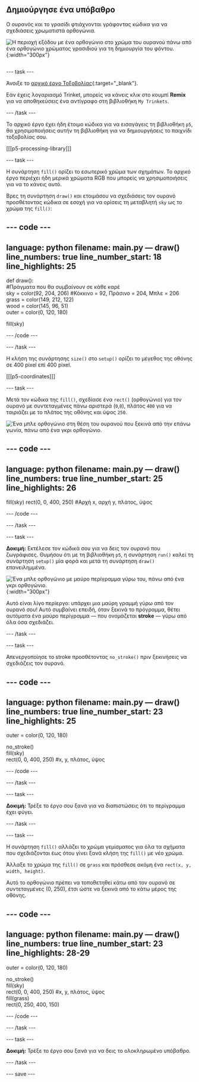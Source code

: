 ## Δημιούργησε ένα υπόβαθρο

<div style="display: flex; flex-wrap: wrap">
<div style="flex-basis: 200px; flex-grow: 1; margin-right: 15px;">
Ο ουρανός και το γρασίδι φτιάχνονται γράφοντας κώδικα για να σχεδιάσεις χρωματιστά ορθογώνια.
</div>
<div>

![Η περιοχή εξόδου με ένα ορθογώνιο στο χρώμα του ουρανού πάνω από ένα ορθογώνιο χρώματος γρασιδιού για τη δημιουργία του φόντου.](images/background.png){:width="300px"}

</div>
</div>

--- task ---

Άνοιξε το [αρχικό έργο Τοξοβολίας](https://trinket.io/python/9973649e5c){:target="_blank"}.

Εάν έχεις λογαριασμό Trinket, μπορείς να κάνεις κλικ στο κουμπί **Remix** για να αποθηκεύσεις ένα αντίγραφο στη βιβλιοθήκη `My Trinkets`.

--- /task ---

Το αρχικό έργο έχει ήδη έτοιμο κώδικα για να εισαγάγεις τη βιβλιοθήκη `p5`, θα χρησιμοποιήσεις αυτήν τη βιβλιοθήκη για να δημιουργήσεις το παιχνίδι τοξοβολίας σου.

[[[p5-processing-library]]]

--- task ---

Η συνάρτηση `fill()` ορίζει το εσωτερικό χρώμα των σχημάτων. Το αρχικό έργο περιέχει ήδη μερικά χρώματα RGB που μπορείς να χρησιμοποιήσεις για να το κάνεις αυτό.

Βρες τη συνάρτηση `draw()` και ετοιμάσου να σχεδιάσεις τον ουρανό προσθέτοντας κώδικα σε εσοχή για να ορίσεις τη μεταβλητή `sky` ως το χρώμα της `fill()`:

--- code ---
---
language: python filename: main.py — draw() line_numbers: true line_number_start: 18
line_highlights: 25
---

def draw():     
#Πράγματα που θα συμβαίνουν σε κάθε καρέ     
sky = color(92, 204, 206) #Κόκκινο = 92, Πράσινο = 204, Μπλε = 206     
grass = color(149, 212, 122)     
wood = color(145, 96, 51)     
outer = color(0, 120, 180)

  fill(sky)

--- /code ---

--- /task ---

Η κλήση της συνάρτησης `size()` στο `setup()` ορίζει το μέγεθος της οθόνης σε 400 pixel επί 400 pixel.

[[[p5-coordinates]]]

--- task ---

Μετά τον κώδικα της `fill()`, σχεδίασε ένα `rect()` (ορθογώνιο) για τον ουρανό με συντεταγμένες πάνω αριστερά (`0`,`0`), πλάτος `400` για να ταιριάζει με το πλάτος της οθόνης και ύψος `250`.

![Ένα μπλε ορθογώνιο στη θέση του ουρανού που ξεκινά από την επάνω γωνία, πάνω από ένα γκρι ορθογώνιο.](images/sky_coords.png)

--- code ---
---
language: python filename: main.py — draw() line_numbers: true line_number_start: 25
line_highlights: 26
---

  fill(sky) rect(0, 0, 400, 250) #Αρχή x, αρχή y, πλάτος, ύψος

--- /code ---

--- /task ---

--- task ---

**Δοκιμή:** Εκτέλεσε τον κώδικά σου για να δεις τον ουρανό που ζωγράφισες. Θυμήσου ότι με τη βιβλιοθήκη `p5`, η συνάρτηση `run()` καλεί τη συνάρτηση `setup()` μία φορά και μετά τη συνάρτηση `draw()` επανειλημμένα.

![Ένα μπλε ορθογώνιο με μαύρο περίγραμμα γύρω του, πάνω από ένα γκρι ορθογώνιο.](images/sky_stroke.png){:width="300px"}

Αυτό είναι λίγο περίεργο: υπάρχει μια μαύρη γραμμή γύρω από τον ουρανό σου! Αυτό συμβαίνει επειδή, όταν ξεκινά το πρόγραμμα, θέτει αυτόματα ένα μαύρο περίγραμμα — που ονομάζεται **stroke** — γύρω από όλα όσα σχεδιάζει.

--- /task ---

--- task ---

Απενεργοποίησε το stroke προσθέτοντας `no_stroke()` πριν ξεκινήσεις να σχεδιάζεις τον ουρανό.

--- code ---
---
language: python filename: main.py — draw() line_numbers: true line_number_start: 23
line_highlights: 25
---

  outer = color(0, 120, 180)

  no_stroke()   
fill(sky)   
rect(0, 0, 400, 250) #x, y, πλάτος, ύψος

--- /code ---

--- /task ---

--- task ---

**Δοκιμή:** Τρέξε το έργο σου ξανά για να διαπιστώσεις ότι το περίγραμμα έχει φύγει.

--- /task ---

--- task ---

Η συνάρτηση `fill()` αλλάζει το χρώμα γεμίσματος για όλα τα σχήματα που σχεδιάζονται έως ότου γίνει ξανά κλήση της `fill()` με νέο χρώμα.

Άλλαξε το χρώμα της `fill()` σε `grass` και πρόσθεσε ακόμη ένα `rect(x, y, width, height)`.

Αυτό το ορθογώνιο πρέπει να τοποθετηθεί κάτω από τον ουρανό σε συντεταγμένες (0, 250), έτσι ώστε να ξεκινά από το κάτω μέρος της οθόνης.

--- code ---
---
language: python filename: main.py — draw() line_numbers: true line_number_start: 23
line_highlights: 28-29
---

  outer = color(0, 120, 180)

  no_stroke()     
fill(sky)     
rect(0, 0, 400, 250) #x, y, πλάτος, ύψος    
fill(grass)    
rect(0, 250, 400, 150)

--- /code ---

--- /task ---

--- task ---

**Δοκιμή:** Τρέξε το έργο σου ξανά για να δεις το ολοκληρωμένο υπόβαθρο.

--- /task ---

--- save ---

